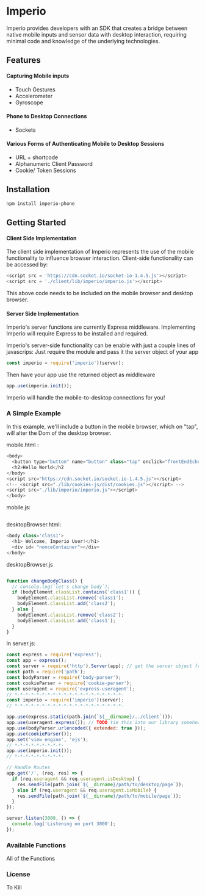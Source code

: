 # Imperio
Imperio provides developers with an SDK that creates a bridge between native mobile inputs and sensor data with desktop interaction, requiring minimal code and knowledge of the underlying technologies.

## Features
#### Capturing Mobile inputs
* Touch Gestures
* Accelerometer
* Gyroscope

#### Phone to Desktop Connections
* Sockets

#### Various Forms of Authenticating Mobile to Desktop Sessions
* URL + shortcode
* Alphanumeric Client Password
* Cookie/ Token Sessions

## Installation
```bash
npm install imperio-phone
```

## Getting Started

#### Client Side Implementation
The client side implementation of Imperio represents the use of the mobile functionality to influence browser interaction.
Client-side functionality can be accessed by:

```javascript
<script src = 'https://cdn.socket.io/socket-io-1.4.5.js'></script>
<script src = './client/lib/imperio/imperio.js'></script>
```
This above code needs to be included on the mobile browser and desktop browser.


#### Server Side Implementation

Imperio's server functions are currently Express middleware. Implementing Imperio will require Express to be installed and required.

Imperio's server-side functionality can be enable with just a couple lines of javascrips:
Just require the module and pass it the server object of your app
```javascript
const imperio = require('imperio')(server);
```
Then have your app use the returned object as middleware
```javascript
app.use(imperio.init());
```
Imperio will handle the mobile-to-desktop connections for you!

### A Simple Example
In this example, we'll include a button in the mobile browser, which on "tap", will alter the Dom of the desktop browser.

mobile.html :
```javascript
<body>
  <button type="button" name="button" class="tap" onclick="frontEndEcho.mobileTapShare()">Tap Here</button>
  <h2>Hello World</h2
</body>
<script src="https://cdn.socket.io/socket.io-1.4.5.js"></script>
<!-- <script src="./lib/cookies-js/dist/cookies.js"></script> -->
<script src="./lib/imperio/imperio.js"></script>
</body>
```




mobile.js:
```javascript
```


desktopBrowser.html:
```javascript
<body class='class1'>
  <h1> Welcome, Imperio User!</h1>
  <div id= "nonceContainer"></div>
</body>
```

desktopBrowser.js
```javascript

function changeBodyClass() {
  // console.log(`let's change body`);
  if (bodyElement.classList.contains('class1')) {
    bodyElement.classList.remove('class1');
    bodyElement.classList.add('class2');
  } else {
    bodyElement.classList.remove('class2');
    bodyElement.classList.add('class1');
  }
}

```


In server.js:
```javascript
const express = require('express');
const app = express();
const server = require('http').Server(app); // get the server object from the app instance
const path = require('path');
const bodyParser = require('body-parser');
const cookieParser = require('cookie-parser');
const useragent = require('express-useragent');
// *-*-*-*-*-*-*-*-*-*-*-*-*-*-*-*-*-*-*-*-
const imperio = require('imperio')(server);
// *-*-*-*-*-*-*-*-*-*-*-*-*-*-*-*-*-*-*-*-

app.use(express.static(path.join(`${__dirname}/../client`)));
app.use(useragent.express()); // TODO tie this into our library somehow?
app.use(bodyParser.urlencoded({ extended: true }));
app.use(cookieParser());
app.set('view engine', 'ejs');
// *-*-*-*-*-*-*-*-*-
app.use(imperio.init());
// *-*-*-*-*-*-*-*-*-

// Handle Routes
app.get('/', (req, res) => {
  if (req.useragent && req.useragent.isDesktop) {
    res.sendFile(path.join(`${__dirname}/path/to/desktop/page`));
  } else if (req.useragent && req.useragent.isMobile) {
    res.sendFile(path.join(`${__dirname}/path/to/mobile/page`));
  }
});

server.listen(3000, () => {
  console.log('Listening on port 3000');
});
```

### Available Functions
All of the Functions

### License
To Kill
